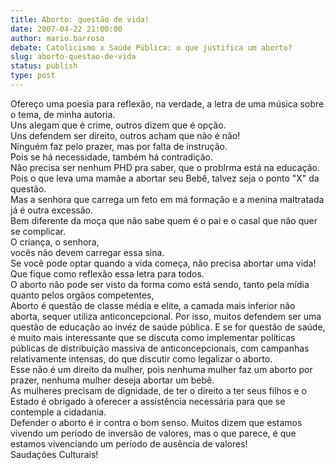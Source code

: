 ```yaml
---
title: Aborto: questão de vida!
date: 2007-04-22 21:00:00
author: mario.barroso
debate: Catolicismo x Saúde Pública: o que justifica um aborto?
slug: aborto-questao-de-vida
status: publish 
type: post
---
```


Ofereço uma poesia para reflexão, na verdade, a letra de uma música sobre o tema, de minha autoria.  
Uns alegam que é crime, outros dizem que é opção.   
Uns defendem ser direito, outros acham que não é não!  
Ninguém faz pelo prazer, mas por falta de instrução.  
Pois se há necessidade, também há contradição.  
Não precisa ser nenhum PHD pra saber, que o problrma está na educação.  
Pois o que leva uma mamãe a abortar seu Bebê, talvez seja o ponto "X" da questão.  
Mas a senhora que carrega um feto em má formação e a menina maltratada já é outra excessão.  
Bem diferente da moça que não sabe quem é o pai e o casal que não quer se complicar.  
O criança, o senhora,  
vocês não devem carregar essa sina.  
Se você pode optar quando a vida começa, não precisa abortar uma vida!  
Que fique como reflexão essa letra para todos.  
O aborto não pode ser visto da forma como está sendo, tanto pela mídia quanto pelos orgãos competentes,  
Aborto é questão de classe média e elite, a camada mais inferior não aborta, sequer utiliza anticoncepcional. Por isso, muitos defendem ser uma questão de educação ao invéz de saúde pública. E se for questão de saúde, é muito mais interessante que se discuta como implementar políticas públicas de distribuição massiva de anticoncepcionais, com campanhas relativamente intensas, do que discutir como legalizar o aborto.  
Esse não é um direito da mulher, pois nenhuma mulher faz um aborto por prazer, nenhuma mulher deseja abortar um bebê.  
As mulheres precisam de dignidade, de ter o direito a ter seus filhos e o Estado é obrigado à oferecer a assistência necessária para que se contemple a cidadania.  
Defender o aborto é ir contra o bom senso. Muitos dizem que estamos vivendo um período de inversão de valores, mas o que parece, é que estamos vivenciando um período de ausência de valores!  
Saudações Culturais!
